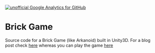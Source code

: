 [![unofficial Google Analytics for GitHub](https://gaforgithub.azurewebsites.net/api?repo=BrickGameUnity)](https://github.com/dgkanatsios/gaforgithub)

Brick Game
========
Source code for a Brick Game (like Arkanoid) built in Unity3D. For a blog post check [here](http://studentguru.gr/b/dt008/archive/2014/06/30/arkanoid-tutorial-in-unity-source-code-included) whereas you can play the game [here](http://unitysamples.azurewebsites.net/BrickGame.html)
